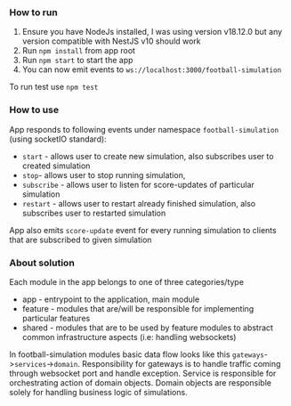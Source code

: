 ### How to run

1. Ensure you have NodeJs installed, I was using version v18.12.0 but any version compatible with NestJS v10 should work
2. Run `npm install` from app root
3. Run `npm start` to start the app
4. You can now emit events to `ws://localhost:3000/football-simulation`

To run test use `npm test`

### How to use
App responds to following events under namespace `football-simulation` (using socketIO standard):
- `start` - allows user to create new simulation, also subscribes user to created simulation
- `stop`- allows user to stop running simulation, 
- `subscribe` - allows user to listen for score-updates of particular simulation 
- `restart` - allows user to restart already finished simulation, also subscribes user to restarted simulation

App also emits `score-update` event for every running simulation to clients that are subscribed to given simulation

### About solution
Each module in the app belongs to one of three categories/type
- app - entrypoint to the application, main module
- feature - modules that are/will be responsible for implementing particular features
- shared - modules that are to be used by feature modules to abstract common infrastructure aspects (i.e: handling websockets)

In football-simulation modules basic data flow looks like this `gateways`->`services`->`domain`. Responsibility for gateways is to handle traffic coming through websocket port and handle exception. Service is responsible for orchestrating action of domain objects. Domain objects are responsible solely for handling business logic of simulations.
